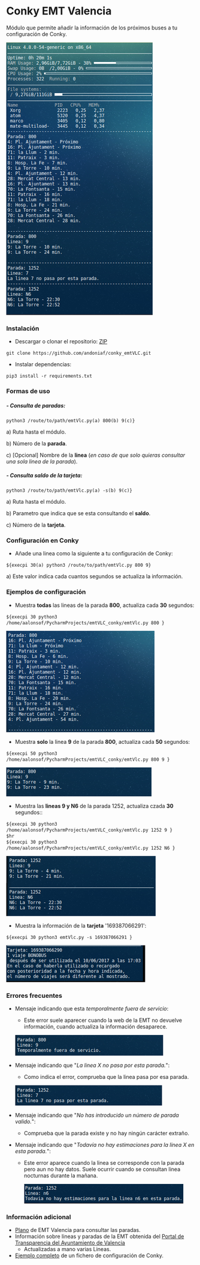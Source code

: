 # Conky EMT Valencia

Módulo que permite añadir la información de los próximos buses a tu configuración de Conky.

![](./.img/conky_emtVLC_01.png)

### Instalación
- Descargar o clonar el repositorio: [ZIP](https://github.com/andoniaf/conky_emtVLC/archive/master.zip)
```
git clone https://github.com/andoniaf/conky_emtVLC.git
```

- Instalar dependencias:
```
pip3 install -r requirements.txt
```

### Formas de uso
##### - Consulta de paradas:
```
python3 /route/to/path/emtVlc.py(a) 800(b) 9(c)}
```
a) Ruta hasta el módulo.

b) Número de la **parada**.

c) [Opcional] Nombre de la **linea** (*en caso de que solo quieras consultar una sola linea de la parada*).


##### - Consulta saldo de la tarjeta:
```
python3 /route/to/path/emtVlc.py(a) -s(b) 9(c)}
```
a) Ruta hasta el módulo.

b) Parametro que indica que se esta consultando el **saldo**.

c) Número de la **tarjeta**.


### Configuración en Conky
- Añade una linea como la siguiente a tu configuración de Conky:
```
${execpi 30(a) python3 /route/to/path/emtVlc.py 800 9}
```
a) Este valor indica cada cuantos segundos se actualiza la información.

### Ejemplos de configuración
- Muestra **todas** las lineas de la parada **800**, actualiza cada **30** segundos:
```
${execpi 30 python3 /home/aalonsof/PycharmProjects/emtVLC_conky/emtVlc.py 800 }
```
![](./.img/conky_emtVLC_02.png)

- Muestra **solo** la linea **9** de la parada **800**, actualiza cada **50** segundos:
```
${execpi 50 python3 /home/aalonsof/PycharmProjects/emtVLC_conky/emtVlc.py 800 9 }
```
![](./.img/conky_emtVLC_03.png)

- Muestra las **lineas 9 y N6** de la parada 1252, actualiza czada **30** segundos::
```
${execpi 30 python3 /home/aalonsof/PycharmProjects/emtVLC_conky/emtVlc.py 1252 9 }
$hr
${execpi 30 python3 /home/aalonsof/PycharmProjects/emtVLC_conky/emtVlc.py 1252 N6 }
```
![](./.img/conky_emtVLC_07.png)

- Muestra la información de la **tarjeta** '169387066291':
```
${execpi 30 python3 emtVlc.py -s 169387066291 }
```
![](./.img/conky_emtVLC_09.png)

### Errores frecuentes
- Mensaje indicando que esta *temporalmente fuera de servicio*:
   - Este error suele aparecer cuando la web de la EMT no devuelve información, cuando actualiza la información desaparece.

   ![](./.img/conky_emtVLC_06.png)

- Mensaje indicando que "*La linea X no pasa por esta parada.*":
   - Como indica el error, comprueba que la linea pasa por esa parada.

   ![](./.img/conky_emtVLC_04.png)

- Mensaje indicando que "*No has introducido un número de parada valido.*":
  - Comprueba que la parada existe y no hay ningún carácter extraño.


- Mensaje indicando que "*Todavía no hay estimaciones para la linea X en esta parada.*":
  - Este error aparece cuando la linea se corresponde con la parada pero aun no hay datos. Suele ocurrir cuando se consultan linea nocturnas durante la mañana.

      ![](./.img/conky_emtVLC_08.png)


### Información adicional
- [Plano](https://www.emtvalencia.es/geoportal/) de EMT Valencia para consultar las paradas.
- Información sobre lineas y paradas de la EMT obtenida del [Portal de Transparencia del Ayuntamiento de Valencia](http://gobiernoabierto.valencia.es/va/data/)
  - Actualizadas a mano varias Lineas.
- [Ejemplo completo](https://gist.github.com/andoniaf/ac9a04b2746196475322cd5dde5a9036) de un fichero de configuración de Conky.
